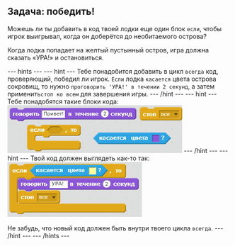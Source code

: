 ## Задача: победить!

Можешь ли ты добавить в код твоей лодки еще один блок `если`, чтобы игрок выигрывал, когда он доберётся до необитаемого острова?

Когда лодка попадает на желтый пустынный остров, игра должна сказать «УРА!» и остановиться.

\--- hints \--- \--- hint \--- Тебе понадобится добавить в цикл `всегда` код, проверяющий, победил ли игрок. `Если` лодка `касается` цвета острова сокровищ, то нужно `проговорить 'УРА!' в течении 2 секунд`, а затем применить`стоп ко всем` для завершения игры. \--- /hint \--- \--- hint \--- Тебе понадобятся такие блоки кода: ![screenshot](images/boat-win-blocks.png) \--- /hint \--- \--- hint \--- Твой код должен выглядеть как-то так: ![screenshot](images/boat-win-code.png)

Не забудь, что новый код должен быть внутри твоего цикла `всегда`. \--- /hint \--- \--- /hints \---